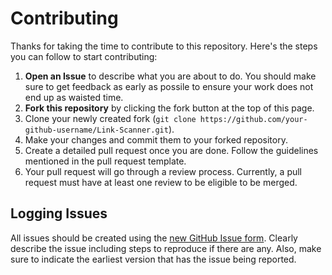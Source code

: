 # Contributing

Thanks for taking the time to contribute to this repository. Here's the steps you can follow to start contributing:

1. **Open an Issue** to describe what you are about to do. You should make sure to get feedback as early as possile to ensure your work does not end up as waisted time.
2. **Fork this repository** by clicking the fork button at the top of this page.
3. Clone your newly created fork (`git clone https://github.com/your-github-username/Link-Scanner.git`).
4. Make your changes and commit them to your forked repository.
5. Create a detailed pull request once you are done. Follow the guidelines mentioned in the pull request template.
6. Your pull request will go through a review process. Currently, a pull request must have at least one review to be eligible to be merged.

## Logging Issues

All issues should be created using the [new GitHub Issue form](https://github.com/drishit96/Link-Scanner/issues/new?assignees=&labels=&template=ISSUE_TEMPLATE.md&title=).
Clearly describe the issue including steps to reproduce if there are any.
Also, make sure to indicate the earliest version that has the issue being reported.